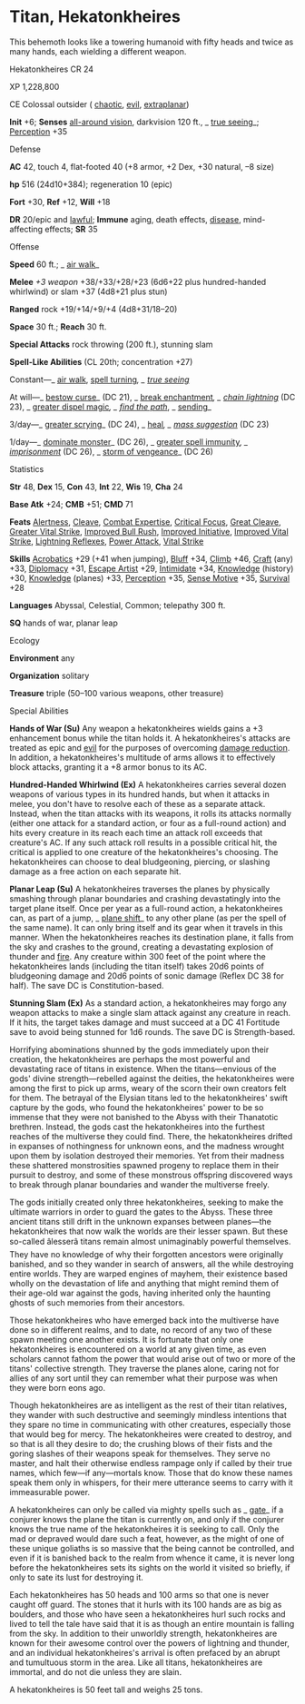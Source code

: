 # Titan, Hekatonkheires

This behemoth looks like a towering humanoid with fifty heads and twice as many hands, each wielding a different weapon.

Hekatonkheires CR 24

XP 1,228,800

CE Colossal outsider ( [chaotic](/pathfinderRPG/prd/monsters/creatureTypes.html#_chaotic-subtype), [evil](/pathfinderRPG/prd/monsters/creatureTypes.html#_evil-subtype), [extraplanar](/pathfinderRPG/prd/monsters/creatureTypes.html#_extraplanar-subtype))

**Init** +6; **Senses** [all-around vision](/pathfinderRPG/prd/monsters/universalMonsterRules.html#_all-around-vision), darkvision 120 ft., _ [true seeing](/pathfinderRPG/prd/spells/trueSeeing.html#_true-seeing)_; [Perception](/pathfinderRPG/prd/skills/perception.html#_perception) +35

Defense

**AC** 42, touch 4, flat-footed 40 (+8 armor, +2 Dex, +30 natural, –8 size)

**hp** 516 (24d10+384); regeneration 10 (epic)

**Fort** +30, **Ref** +12, **Will** +18

**DR** 20/epic and [lawful](/pathfinderRPG/prd/monsters/creatureTypes.html#_lawful-subtype); **Immune** aging, death effects, [disease](/pathfinderRPG/prd/monsters/universalMonsterRules.html#_disease-(ex-or-su)), mind-affecting effects; **SR** 35

Offense

**Speed** 60 ft.; _ [air walk](/pathfinderRPG/prd/spells/airWalk.html#_air-walk)_

**Melee** _+3 weapon_ +38/+33/+28/+23 (6d6+22 plus hundred-handed whirlwind) or slam +37 (4d8+21 plus stun)

**Ranged** rock +19/+14/+9/+4 (4d8+31/18–20)

**Space** 30 ft.; **Reach** 30 ft.

**Special Attacks** rock throwing (200 ft.), stunning slam

**Spell-Like Abilities** (CL 20th; concentration +27)

Constant—_ [air walk](/pathfinderRPG/prd/spells/airWalk.html#_air-walk), [spell turning](/pathfinderRPG/prd/spells/spellTurning.html#_spell-turning)_, _ [true seeing](/pathfinderRPG/prd/spells/trueSeeing.html#_true-seeing)_

At will—_ [bestow curse](/pathfinderRPG/prd/spells/bestowCurse.html#_bestow-curse)_ (DC 21), _ [break enchantment](/pathfinderRPG/prd/spells/breakEnchantment.html#_break-enchantment)_, _ [chain lightning](/pathfinderRPG/prd/spells/chainLightning.html#_chain-lightning)_ (DC 23), _ [greater dispel magic](/pathfinderRPG/prd/spells/dispelMagic.html#_dispel-magic-greater)_, _ [find the path](/pathfinderRPG/prd/spells/findThePath.html#_find-the-path)_, _ [sending](/pathfinderRPG/prd/spells/sending.html#_sending)_

3/day—_ [greater scrying](/pathfinderRPG/prd/spells/scrying.html#_scrying-greater)_ (DC 24), _ [heal](/pathfinderRPG/prd/spells/heal.html#_heal)_, _ [mass suggestion](/pathfinderRPG/prd/spells/suggestion.html#_suggestion-mass)_ (DC 23)

1/day—_ [dominate monster](/pathfinderRPG/prd/spells/dominateMonster.html#_dominate-monster)_ (DC 26), _ [greater spell immunity](/pathfinderRPG/prd/spells/spellImmunity.html#_spell-immunity-greater)_, _ [imprisonment](/pathfinderRPG/prd/spells/imprisonment.html#_imprisonment)_ (DC 26), _ [storm of vengeance](/pathfinderRPG/prd/spells/stormOfVengeance.html#_storm-of-vengeance)_ (DC 26)

Statistics

**Str** 48, **Dex** 15, **Con** 43, **Int** 22, **Wis** 19, **Cha** 24

**Base Atk** +24; **CMB** +51; **CMD** 71

**Feats** [Alertness](/pathfinderRPG/prd/feats.html#_alertness), [Cleave](/pathfinderRPG/prd/feats.html#_cleave), [Combat Expertise](/pathfinderRPG/prd/feats.html#_combat-expertise), [Critical Focus](/pathfinderRPG/prd/feats.html#_critical-focus), [Great Cleave](/pathfinderRPG/prd/feats.html#_great-cleave), [Greater Vital Strike](/pathfinderRPG/prd/feats.html#_greater-vital-strike), [Improved Bull Rush](/pathfinderRPG/prd/feats.html#_improved-bull-rush), [Improved Initiative](/pathfinderRPG/prd/feats.html#_improved-initiative), [Improved Vital Strike](/pathfinderRPG/prd/feats.html#_improved-vital-strike), [Lightning Reflexes](/pathfinderRPG/prd/feats.html#_lightning-reflexes), [Power Attack](/pathfinderRPG/prd/feats.html#_power-attack), [Vital Strike](/pathfinderRPG/prd/feats.html#_vital-strike)

**Skills** [Acrobatics](/pathfinderRPG/prd/skills/acrobatics.html#_acrobatics) +29 (+41 when jumping), [Bluff](/pathfinderRPG/prd/skills/bluff.html#_bluff) +34, [Climb](/pathfinderRPG/prd/skills/climb.html#_climb) +46, [Craft](/pathfinderRPG/prd/skills/craft.html#_craft) (any) +33, [Diplomacy](/pathfinderRPG/prd/skills/diplomacy.html#_diplomacy) +31, [Escape Artist](/pathfinderRPG/prd/skills/escapeArtist.html#_escape-artist) +29, [Intimidate](/pathfinderRPG/prd/skills/intimidate.html#_intimidate) +34, [Knowledge](/pathfinderRPG/prd/skills/knowledge.html#_knowledge) (history) +30, [Knowledge](/pathfinderRPG/prd/skills/knowledge.html#_knowledge) (planes) +33, [Perception](/pathfinderRPG/prd/skills/perception.html#_perception) +35, [Sense Motive](/pathfinderRPG/prd/skills/senseMotive.html#_sense-motive) +35, [Survival](/pathfinderRPG/prd/skills/survival.html#_survival) +28

**Languages** Abyssal, Celestial, Common; telepathy 300 ft.

**SQ** hands of war, planar leap

Ecology

**Environment** any

**Organization** solitary

**Treasure** triple (50–100 various weapons, other treasure)

Special Abilities

**Hands of War (Su)** Any weapon a hekatonkheires wields gains a +3 enhancement bonus while the titan holds it. A hekatonkheires's attacks are treated as epic and [evil](/pathfinderRPG/prd/monsters/creatureTypes.html#_evil-subtype) for the purposes of overcoming [damage reduction](/pathfinderRPG/prd/monsters/universalMonsterRules.html#_damage-reduction-(ex-or-su)). In addition, a hekatonkheires's multitude of arms allows it to effectively block attacks, granting it a +8 armor bonus to its AC.

**Hundred-Handed Whirlwind (Ex)** A hekatonkheires carries several dozen weapons of various types in its hundred hands, but when it attacks in melee, you don't have to resolve each of these as a separate attack. Instead, when the titan attacks with its weapons, it rolls its attacks normally (either one attack for a standard action, or four as a full-round action) and hits every creature in its reach each time an attack roll exceeds that creature's AC. If any such attack roll results in a possible critical hit, the critical is applied to one creature of the hekatonkheires's choosing. The hekatonkheires can choose to deal bludgeoning, piercing, or slashing damage as a free action on each separate hit.

**Planar Leap (Su)** A hekatonkheires traverses the planes by physically smashing through planar boundaries and crashing devastatingly into the target plane itself. Once per year as a full-round action, a hekatonkheires can, as part of a jump, _ [plane shift](/pathfinderRPG/prd/spells/planeShift.html#_plane-shift)_ to any other plane (as per the spell of the same name). It can only bring itself and its gear when it travels in this manner. When the hekatonkheires reaches its destination plane, it falls from the sky and crashes to the ground, creating a devastating explosion of thunder and [fire](/pathfinderRPG/prd/monsters/creatureTypes.html#_fire-subtype). Any creature within 300 feet of the point where the hekatonkheires lands (including the titan itself) takes 20d6 points of bludgeoning damage and 20d6 points of sonic damage (Reflex DC 38 for half). The save DC is Constitution-based.

**Stunning Slam (Ex)** As a standard action, a hekatonkheires may forgo any weapon attacks to make a single slam attack against any creature in reach. If it hits, the target takes damage and must succeed at a DC 41 Fortitude save to avoid being stunned for 1d6 rounds. The save DC is Strength-based.

Horrifying abominations shunned by the gods immediately upon their creation, the hekatonkheires are perhaps the most powerful and devastating race of titans in existence. When the titans—envious of the gods' divine strength—rebelled against the deities, the hekatonkheires were among the first to pick up arms, weary of the scorn their own creators felt for them. The betrayal of the Elysian titans led to the hekatonkheires' swift capture by the gods, who found the hekatonkheires' power to be so immense that they were not banished to the Abyss with their Thanatotic brethren. Instead, the gods cast the hekatonkheires into the furthest reaches of the multiverse they could find. There, the hekatonkheires drifted in expanses of nothingness for unknown eons, and the madness wrought upon them by isolation destroyed their memories. Yet from their madness these shattered monstrosities spawned progeny to replace them in their pursuit to destroy, and some of these monstrous offspring discovered ways to break through planar boundaries and wander the multiverse freely.

The gods initially created only three hekatonkheires, seeking to make the ultimate warriors in order to guard the gates to the Abyss. These three ancient titans still drift in the unknown expanses between planes—the hekatonkheires that now walk the worlds are their lesser spawn. But these so-called âlesserâ titans remain almost unimaginably powerful themselves. They have no knowledge of why their forgotten ancestors were originally banished, and so they wander in search of answers, all the while destroying entire worlds. They are warped engines of mayhem, their existence based wholly on the devastation of life and anything that might remind them of their age-old war against the gods, having inherited only the haunting ghosts of such memories from their ancestors.

Those hekatonkheires who have emerged back into the multiverse have done so in different realms, and to date, no record of any two of these spawn meeting one another exists. It is fortunate that only one hekatonkheires is encountered on a world at any given time, as even scholars cannot fathom the power that would arise out of two or more of the titans' collective strength. They traverse the planes alone, caring not for allies of any sort until they can remember what their purpose was when they were born eons ago.

Though hekatonkheires are as intelligent as the rest of their titan relatives, they wander with such destructive and seemingly mindless intentions that they spare no time in communicating with other creatures, especially those that would beg for mercy. The hekatonkheires were created to destroy, and so that is all they desire to do; the crushing blows of their fists and the goring slashes of their weapons speak for themselves. They serve no master, and halt their otherwise endless rampage only if called by their true names, which few—if any—mortals know. Those that do know these names speak them only in whispers, for their mere utterance seems to carry with it immeasurable power.

A hekatonkheires can only be called via mighty spells such as _ [gate](/pathfinderRPG/prd/spells/gate.html#_gate)_ if a conjurer knows the plane the titan is currently on, and only if the conjurer knows the true name of the hekatonkheires it is seeking to call. Only the mad or depraved would dare such a feat, however, as the might of one of these unique goliaths is so massive that the being cannot be controlled, and even if it is banished back to the realm from whence it came, it is never long before the hekatonkheires sets its sights on the world it visited so briefly, if only to sate its lust for destroying it.

Each hekatonkheires has 50 heads and 100 arms so that one is never caught off guard. The stones that it hurls with its 100 hands are as big as boulders, and those who have seen a hekatonkheires hurl such rocks and lived to tell the tale have said that it is as though an entire mountain is falling from the sky. In addition to their unworldly strength, hekatonkheires are known for their awesome control over the powers of lightning and thunder, and an individual hekatonkheires's arrival is often prefaced by an abrupt and tumultuous storm in the area. Like all titans, hekatonkheires are immortal, and do not die unless they are slain.

A hekatonkheires is 50 feet tall and weighs 25 tons.

